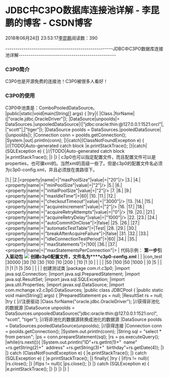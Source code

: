 
# JDBC中C3PO数据库连接池详解 - 李昆鹏的博客 - CSDN博客


2018年06月24日 23:53:17[李昆鹏](https://me.csdn.net/weixin_41547486)阅读数：390


-----------------------------------------------------JDBC中C3PO数据库连接池详解------------------------------------------------
### C3P0简介
C3P0也是开源免费的连接池！C3P0被很多人看好！

### C3P0的使用
C3P0中池类是：ComboPooledDataSource。
|public|static|void|main(String[] args) {
|try|{
|Class.|forName|(|"oracle.jdbc.OracleDriver"|);
|DataSource|unpoolds|= DataSources.|unpooledDataSource|(|"jdbc:oracle:thin:@127.0.0.1:1521:orcl"|,
|"scott"|,|"tiger"|);
|DataSource poolds = DataSources.|pooledDataSource|(|unpoolds|);
|Connection conn =  poolds.getConnection();
|System.|out|.println(conn);
|}|catch|(ClassNotFoundException e) {
|//|TODO|Auto-generated catch block
|e.printStackTrace();
|}|catch|(SQLException e) {
|//|TODO|Auto-generated catch block
|e.printStackTrace();
|}
|}
|
c3p0也可以指定配置文件，而且配置文件可以是properties，也可骒xml的。当然xml的高级一些了。但是c3p0的配置文件名必须为c3p0-config.xml，并且必须放在类路径下。

|1.|<!--|连接池中保留的最大连接数。默认值|: 15 -->
|2.|<property|name|=|"maxPoolSize"|value|=|"20"|/>
|3.|<!--|连接池中保留的最小连接数，默认为：|3-->
|4.|<property|name|=|"minPoolSize"|value|=|"2"|/>
|5.|<!--|初始化连接池中的连接数，取值应在|minPoolSize|与|maxPoolSize|之间，默认为|3-->
|6.|<property|name|=|"initialPoolSize"|value|=|"2"|/>
|7.
|8.|<!--|最大空闲时间，|60|秒内未使用则连接被丢弃。若为|0|则永不丢弃。默认值|: 0 -->
|9.|<property|name|=|"maxIdleTime"|>|60|</property>
|10.
|11.|<!--|当连接池连接耗尽时，客户端调用|getConnection()|后等待获取新连接的时间，超时后将抛出|SQLException|，如设为|0|则无限期等待。单位毫秒。默认|: 0 -->
|12.|<property|name|=|"checkoutTimeout"|value|=|"3000"|/>
|13.
|14.|<!--|当连接池中的连接耗尽的时候|c3p0|一次同时获取的连接数。默认值|: 3 -->
|15.|<property|name|=|"acquireIncrement"|value|=|"2"|/>
|16.
|17.|<!--|定义在从数据库获取新连接失败后重复尝试的次数。默认值|: 30|；小于等于|0|表示无限次|-->
|18.|<property|name|=|"acquireRetryAttempts"|value|=|"0"|/>
|19.
|20.|<!--|重新尝试的时间间隔，默认为：|1000|毫秒|-->
|21.|<property|name|=|"acquireRetryDelay"|value|=|"1000"|/>
|22.
|23.|<!--|关闭连接时，是否提交未提交的事务，默认为|false|，即关闭连接，回滚未提交的事务|-->
|24.|<property|name|=|"autoCommitOnClose"|>|false|</property>
|25.
|26.|<!--c3p0|将建一张名为|Test|的空表，并使用其自带的查询语句进行测试。如果定义了这个参数那么属性|preferredTestQuery|将被忽略。你不能在这张|Test|表上进行任何操作，它将只供|c3p0|测试使用。默认值|: null -->
|27.|<property|name|=|"automaticTestTable"|>|Test|</property>
|28.
|29.|<!--|如果为|false|，则获取连接失败将会引起所有等待连接池来获取连接的线程抛出异常，但是数据源仍有效保留，并在下次调用|getConnection()|的时候继续尝试获取连接。如果设为|true|，那么在尝试获取连接失败后该数据源将申明已断开并永久关闭。默认|: false-->
|30.|<property|name|=|"breakAfterAcquireFailure"|>|false|</property>
|31.
|32.|<!--|每|60|秒检查所有连接池中的空闲连接。默认值|: 0|，不检查|-->
|33.|<property|name|=|"idleConnectionTestPeriod"|>|60|</property>
|34.|<!--c3p0|全局的|PreparedStatements|缓存的大小。如果|maxStatements|与|maxStatementsPerConnection|均为|0|，则缓存不生效，只要有一个不为|0|，则语句的缓存就能生效。如果默认值|: 0-->
|35.|<property|name|=|"maxStatements"|>|100|</property>
|36.|<!--maxStatementsPerConnection|定义了连接池内单个连接所拥有的最大缓存|statements|数。默认值|: 0 -->
|37.|<property|name|=|"maxStatementsPerConnection"|></property>
|
代码示例：
**第一步引入驱动包**
![](https://img-blog.csdn.net/20180624235232684?watermark/2/text/aHR0cHM6Ly9ibG9nLmNzZG4ubmV0L3dlaXhpbl80MTU0NzQ4Ng==/font/5a6L5L2T/fontsize/400/fill/I0JBQkFCMA==/dissolve/70)
**创建c3p0配置文件，文件名为****c3p0-config.xml**
|<c3p0-config>
|<default-config>
|<property  name="automaticTestTable">con_test</property>
|<property  name="checkoutTimeout">30000</property>
|<property  name="idleConnectionTestPeriod">30</property>
|<property name="initialPoolSize">10</property>
|<property name="maxIdleTime">30</property>
|<property name="maxPoolSize">100</property>
|<property name="minPoolSize">10</property>
|<property name="maxStatements">200</property>
|<user-overrides user="test-user">
|<property name="maxPoolSize">10</property>
|<property name="minPoolSize">1</property>
|<property name="maxStatements">0</property>
|</user-overrides>
|</default-config>
|<!-- This app is massive! -->
|<named-config name="intergalactoApp">
|<property name="acquireIncrement">50</property>
|<property name="initialPoolSize">100</property>
|<property name="minPoolSize">50</property>
|<property name="maxPoolSize">1000</property>
|<!-- intergalactoApp adopts a different approach to configuring  statement caching -->
|<property  name="maxStatements">0</property>
|<property  name="maxStatementsPerConnection">5</property>
|<!-- he's important, but there's only one of him -->
|<user-overrides user="master-of-the-universe">
|<property name="acquireIncrement">1</property>
|<property name="initialPoolSize">1</property>
|<property name="minPoolSize">1</property>
|<property name="maxPoolSize">5</property>
|<property  name="maxStatementsPerConnection">50</property>
|</user-overrides>
|</named-config>
|</c3p0-config>
|
创建测试类
|package com.rl.c3p0;
|import java.sql.Connection;
|import java.sql.PreparedStatement;
|import java.sql.ResultSet;
|import java.sql.SQLException;
|import java.util.Properties;
|import javax.sql.DataSource;
|import com.mchange.v2.c3p0.DataSources;
|public class JDBCPool {
|public  static void main(String[] args) {
|PreparedStatement  ps = null;
|ResultSet  rs = null;
|try  {
|//注册驱动
|Class.forName("oracle.jdbc.OracleDriver");
|//获得非池化的数据源
|DataSource  unpoolds =  DataSources.unpooledDataSource("jdbc:oracle:thin:@127.0.0.1:1521:orcl",  "scott", "tiger");
|//将非池化的数据源转换成池化的数据源
|DataSource  poolds = DataSources.pooledDataSource(unpoolds);
|//获得连接
|Connection  conn = poolds.getConnection();
|System.out.println(conn);
|String  sql = "select * from person";
|ps = conn.prepareStatement(sql);
|rs = ps.executeQuery();
|while(rs.next()){
|System.out.println("ID"+rs.getInt(1)+"  name" +rs.getString(2)+"  address" +rs.getString(3)+"  birthday"+rs.getDate(4));
|}
|}  catch (ClassNotFoundException e) {
|e.printStackTrace();
|}  catch (SQLException e) {
|e.printStackTrace();
|}  finally{
|try  {
|if(rs  != null){
|rs.close();
|}
|if(ps  != null){
|ps.close();
|}
|}  catch (SQLException e) {
|e.printStackTrace();
|}
|}
|}
|}
|



